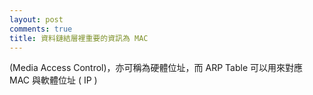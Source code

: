 ```yaml
---
layout: post
comments: true
title: 資料鏈結層裡重要的資訊為 MAC
---
```




(Media Access Control)，亦可稱為硬體位址，而 ARP Table 可以用來對應 MAC 與軟體位址 ( IP )

